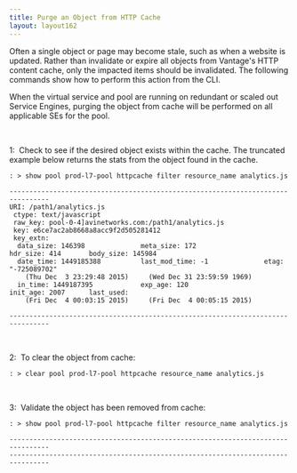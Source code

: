 ```yaml
---
title: Purge an Object from HTTP Cache
layout: layout162
---
```

Often a single object or page may become stale, such as when a website is updated. Rather than invalidate or expire all objects from Vantage's HTTP content cache, only the impacted items should be invalidated. The following commands show how to perform this action from the CLI.

When the virtual service and pool are running on redundant or scaled out Service Engines, purging the object from cache will be performed on all applicable SEs for the pool.

 

1:  Check to see if the desired object exists within the cache. The truncated example below returns the stats from the object found in the cache.

<pre><code class="language-lua">: &gt; show pool prod-l7-pool httpcache filter resource_name analytics.js

--------------------------------------------------------------------------------
URI: /path1/analytics.js
 ctype: text/javascript
 raw_key: pool-0-4]avinetworks.com:/path1/analytics.js
 key: e6ce7ac2ab8668a8acc9f2d505281412
 key_extn: 
  data_size: 146398              meta_size: 172                 hdr_size: 414       body_size: 145984 
  date_time: 1449185388          last_mod_time: -1              etag: "-725089702"                                                  
    (Thu Dec  3 23:29:48 2015)     (Wed Dec 31 23:59:59 1969)                                                                       
  in_time: 1449187395            exp_age: 120                   init_age: 2007      last_used:             
    (Fri Dec  4 00:03:15 2015)     (Fri Dec  4 00:05:15 2015)                                                                       
                          
--------------------------------------------------------------------------------</code></pre>  

 

2:  To clear the object from cache:

<pre><code class="language-lua">: &gt; clear pool prod-l7-pool httpcache resource_name analytics.js</code></pre>  

 

3:  Validate the object has been removed from cache:


<pre><code class="language-lua">: &gt; show pool prod-l7-pool httpcache filter resource_name analytics.js

--------------------------------------------------------------------------------
--------------------------------------------------------------------------------</code></pre>  